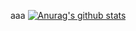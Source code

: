 aaa
[![Anurag's github stats](https://github-readme-stats.vercel.app/api?username=luiheid)](https://github.com/anuraghazra/github-readme-stats)
